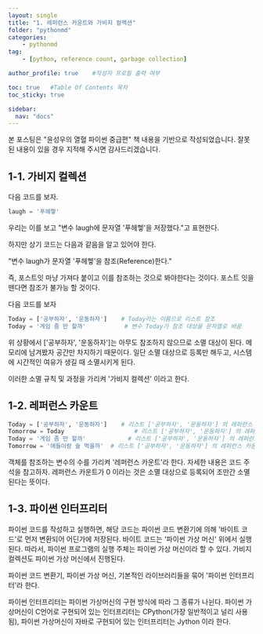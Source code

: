 ```yaml
---
layout: single
title: "1. 레퍼런스 카운트와 가비지 컬렉션"
folder: "pythonmd"
categories:
    - pythonmd
tag:
    - [python, reference count, garbage collection]

author_profile: true    #작성자 프로필 출력 여부

toc: true   #Table Of Contents 목차 
toc_sticky: true

sidebar:
  nav: "docs"
---
```


본 포스팅은 "윤성우의 열혈 파이썬 중급편" 책 내용을 기반으로 작성되었습니다.
잘못된 내용이 있을 경우 지적해 주시면 감사드리겠습니다.

## 1-1. 가비지 컬렉션 

다음 코드를 보자.

```python
laugh = '푸헤헿'
```

우리는 이를 보고 "변수 laugh에 문자열 '푸헤헿'을 저장했다."고 표현한다.

하지만 상기 코드는 다음과 같음을 알고 있어야 한다.

"변수 laugh가 문자열 '푸헤헿'을 참조(Reference)한다."

즉, 포스트잇 마냥 가져다 붙이고 이를 참조하는 것으로 봐야한다는 것이다. 포스트 잇을 뗀다면 참조가 불가능 할 것이다.

다음 코드를 보자

```python
Today = ['공부하자', '운동하자']    # Today라는 이름으로 리스트 참조
Today = '게임 좀 만 할까'           # 변수 Today가 참조 대상을 문자열로 바꿈
```

위 상황에서 ['공부하자', '운동하자']는 아무도 참조하지 않으므로 소멸 대상이 된다. 메모리에 남겨봤자 공간만 차지하기 때문이다.
일단 소멸 대상으로 등록만 해두고, 시스템에 시간적인 여유가 생길 때 소멸시키게 된다.

이러한 소멸 규칙 및 과정을 가리켜 '가비지 컬렉션' 이라고 한다.

## 1-2. 레퍼런스 카운트

```python
Today = ['공부하자', '운동하자']    # 리스트 ['공부하자', '운동하자'] 의 레퍼런스 카운트는 1
Tomorrow = Today                    # 리스트 ['공부하자', '운동하자'] 의 레퍼런스 카운트 2로 증가
Today = '게임 좀 만 할까'            # 리스트 ['공부하자', '운동하자'] 의 레퍼런스 카운트 1로 감소
Tomorrow = '애들이랑 술 먹을까'  # 리스트 ['공부하자', '운동하자'] 의 레퍼런스 카운트 0 됨 -> 가비지 컬렉션 대상
```

객체를 참조하는 변수의 수를 가리켜 '레퍼런스 카운트'라 한다. 자세한 내용은 코드 주석을 참고하자.
레퍼런스 카운트가 0 이라는 것은 소멸 대상으로 등록되어 조만간 소멸된다는 뜻이다.

## 1-3. 파이썬 인터프리터
파이썬 코드를 작성하고 실행하면, 해당 코드는 파이썬 코드 변환기에 의해 '바이트 코드'로 먼저 변환되어 어딘가에 저장된다.
바이트 코드는 '파이썬 가상 머신' 위에서 실행된다. 따라서, 파이썬 프로그램의 실행 주체는 파이썬 가상 머신이라 할 수 있다. 가비지 컬렉션도 파이썬 가상 머신에서 진행된다.

파이썬 코드 변환기, 파이썬 가상 머신, 기본적인 라이브러리들을 묶어 '파이썬 인터프리터'라 한다.

파이썬 인터프리터는 파이썬 가상머신의 구현 방식에 따라 그 종류가 나뉜다.
파이썬 가상머신이 C언어로 구현되어 있는 인터프리터는 CPython(가장 일반적이고 널리 사용됨),
파이썬 가상머신이 자바로 구현되어 있는 인터프리터는 Jython 이라 한다.
